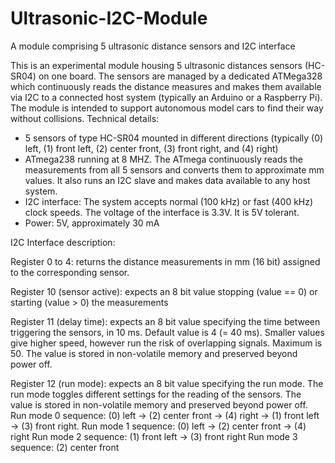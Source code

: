 # Ultrasonic-I2C-Module
A module comprising 5 ultrasonic distance sensors and I2C interface

This is an experimental module housing 5 ultrasonic distances sensors (HC-SR04) on one board. The sensors are managed by a dedicated ATMega328 which continuously reads the distance measures and makes them available via I2C to a connected host system (typically an Arduino or a Raspberry Pi). The module is intended to support autonomous model cars to find their way without collisions. 
Technical details:
-	5 sensors of type HC-SR04 mounted in different directions (typically (0) left, (1) front left, (2) center front, (3) front right, and (4) right)
-	ATmega238 running at 8 MHZ. The ATmega continuously reads the measurements from all 5 sensors and converts them to approximate mm values. It also runs an I2C slave and makes data available to any host system.
-	I2C interface: The system accepts normal (100 kHz) or fast (400 kHz) clock speeds. The voltage of the interface is 3.3V. It is 5V tolerant.
-	Power: 5V, approximately 30 mA

I2C Interface description:

Register 0 to 4: returns the distance measurements in mm (16 bit) assigned to the corresponding sensor.

Register 10 (sensor active): expects an 8 bit value stopping (value == 0) or starting (value > 0) the measurements 

Register 11 (delay time): expects an 8 bit value specifying the time between triggering the sensors, in 10 ms. Default value is 4 (= 40 ms). Smaller values give higher speed, however run the risk of overlapping signals. Maximum is 50. The value is stored in non-volatile memory and preserved beyond power off.

Register 12 (run mode): expects an 8 bit value specifying the run mode. The run mode toggles different settings for the reading of the sensors. The value is stored in non-volatile memory and preserved beyond power off.
Run mode 0 sequence: (0) left -> (2) center front -> (4) right -> (1) front left -> (3) front right.
Run mode 1 sequence: (0) left -> (2) center front -> (4) right
Run mode 2 sequence: (1) front left -> (3) front right
Run mode 3 sequence: (2) center front

